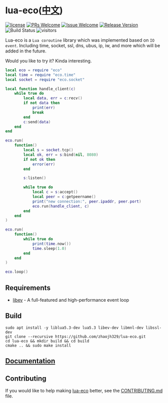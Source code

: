 # lua-eco([中文](/README_ZH.md))

[1]: https://img.shields.io/badge/license-MIT-brightgreen.svg?style=plastic
[2]: /LICENSE
[3]: https://img.shields.io/badge/PRs-welcome-brightgreen.svg?style=plastic
[4]: https://github.com/zhaojh329/lua-eco/pulls
[5]: https://img.shields.io/badge/Issues-welcome-brightgreen.svg?style=plastic
[6]: https://github.com/zhaojh329/lua-eco/issues/new
[7]: https://img.shields.io/badge/release-1.0.0-blue.svg?style=plastic
[8]: https://github.com/zhaojh329/lua-eco/releases
[9]: https://github.com/zhaojh329/lua-eco/workflows/build/badge.svg

[![license][1]][2]
[![PRs Welcome][3]][4]
[![Issue Welcome][5]][6]
[![Release Version][7]][8]
![Build Status][9]
![visitors](https://visitor-badge.laobi.icu/badge?page_id=zhaojh329.lua-eco)

[libev]: http://software.schmorp.de/pkg/libev.html

Lua-eco is a `Lua coroutine` library which was implemented based on `IO event`.
Including time, socket, ssl, dns, ubus, ip, iw, and more which will be added in the future.

Would you like to try it? Kinda interesting.

```lua
local eco = require "eco"
local time = require "eco.time"
local socket = require "eco.socket"

local function handle_client(c)
    while true do
        local data, err = c:recv()
        if not data then
            print(err)
            break
        end
        c:send(data)
    end
end

eco.run(
    function()
        local s = socket.tcp()
        local ok, err = s:bind(nil, 8080)
        if not ok then
            error(err)
        end

        s:listen()

        while true do
            local c = s:accept()
            local peer = c:getpeername()
            print("new connection:", peer.ipaddr, peer.port)
            eco.run(handle_client, c)
        end
    end
)

eco.run(
    function()
        while true do
            print(time.now())
            time.sleep(1.0)
        end
    end
)

eco.loop()
```

## Requirements
* [libev] - A full-featured and high-performance event loop

## Build

    sudo apt install -y liblua5.3-dev lua5.3 libev-dev libmnl-dev libssl-dev
    git clone --recursive https://github.com/zhaojh329/lua-eco.git
    cd lua-eco && mkdir build && cd build
    cmake .. && sudo make install

## [Documentation](DOC.md)

## Contributing
If you would like to help making [lua-eco](https://github.com/zhaojh329/lua-eco) better,
see the [CONTRIBUTING.md](https://github.com/zhaojh329/lua-eco/blob/master/CONTRIBUTING.md) file.
